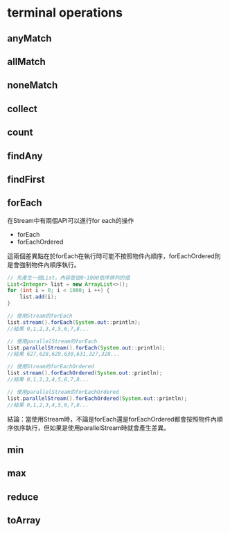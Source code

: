 # terminal operations

## anyMatch

## allMatch

## noneMatch

## collect

## count

## findAny

## findFirst

## forEach

在Stream中有兩個API可以進行for each的操作

* forEach
* forEachOrdered

這兩個差異點在於forEach在執行時可能不按照物件內順序，forEachOrdered則是會強制物件內順序執行。

```java
// 先產生一個List，內容是從0~1000依序排列的值
List<Integer> list = new ArrayList<>();
for (int i = 0; i < 1000; i ++) {
    list.add(i);
}
```

```java
// 使用Stream的forEach
list.stream().forEach(System.out::println);
//結果 0,1,2,3,4,5,6,7,8...
```

```java
// 使用parallelStream的forEach
list.parallelStream().forEach(System.out::println);
//結果 627,628,629,630,631,327,328...
```

```java
// 使用Stream的forEachOrdered
list.stream().forEachOrdered(System.out::println);
//結果 0,1,2,3,4,5,6,7,8...
```

```java
// 使用parallelStream的forEachOrdered
list.parallelStream().forEachOrdered(System.out::println);
//結果 0,1,2,3,4,5,6,7,8...
```

結論：當使用Stream時，不論是forEach還是forEachOrdered都會按照物件內順序依序執行，但如果是使用parallelStream時就會產生差異。

## min

## max

## reduce

## toArray
